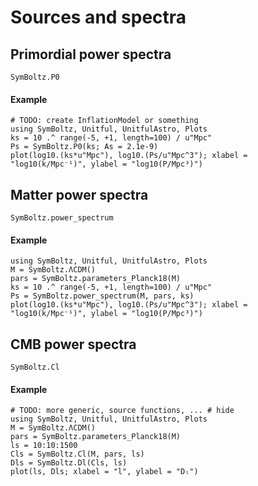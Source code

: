 # Sources and spectra

## Primordial power spectra

```@docs
SymBoltz.P0
```

#### Example

```@example
# TODO: create InflationModel or something
using SymBoltz, Unitful, UnitfulAstro, Plots
ks = 10 .^ range(-5, +1, length=100) / u"Mpc"
Ps = SymBoltz.P0(ks; As = 2.1e-9)
plot(log10.(ks*u"Mpc"), log10.(Ps/u"Mpc^3"); xlabel = "log10(k/Mpc⁻¹)", ylabel = "log10(P/Mpc³)")
```

## Matter power spectra

```@docs
SymBoltz.power_spectrum
```

#### Example

```@example
using SymBoltz, Unitful, UnitfulAstro, Plots
M = SymBoltz.ΛCDM()
pars = SymBoltz.parameters_Planck18(M)
ks = 10 .^ range(-5, +1, length=100) / u"Mpc"
Ps = SymBoltz.power_spectrum(M, pars, ks)
plot(log10.(ks*u"Mpc"), log10.(Ps/u"Mpc^3"); xlabel = "log10(k/Mpc⁻¹)", ylabel = "log10(P/Mpc³)")
```

## CMB power spectra

```@docs
SymBoltz.Cl
```

#### Example

```@example
# TODO: more generic, source functions, ... # hide
using SymBoltz, Unitful, UnitfulAstro, Plots
M = SymBoltz.ΛCDM()
pars = SymBoltz.parameters_Planck18(M)
ls = 10:10:1500
Cls = SymBoltz.Cl(M, pars, ls)
Dls = SymBoltz.Dl(Cls, ls)
plot(ls, Dls; xlabel = "l", ylabel = "Dₗ")
```
